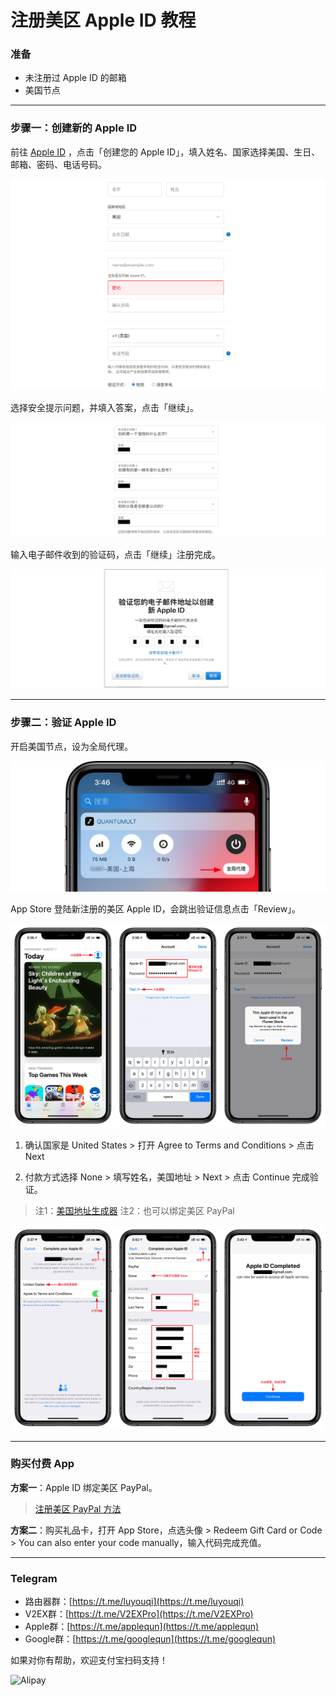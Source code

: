 # 注册美区 Apple ID 教程

### 准备

* 未注册过 Apple ID 的邮箱
* 美国节点

***

### 步骤一：创建新的 Apple ID

前往 [Apple ID](http://appleid.apple.com/) ，点击「创建您的 Apple ID」，填入姓名、国家选择美国、生日、邮箱、密码、电话号码。

![](pic/02.png)

选择安全提示问题，并填入答案，点击「继续」。

![](pic/03.png)

输入电子邮件收到的验证码，点击「继续」注册完成。

![](pic/04.png)

***

### 步骤二：验证 Apple ID

开启美国节点，设为全局代理。

<img src="pic/06.png" title="" alt="" data-align="center">

App Store 登陆新注册的美区 Apple ID，会跳出验证信息点击「Review」。

![](pic/07.jpg)

1. 确认国家是 United States > 打开 Agree to Terms and Conditions > 点击 Next

2. 付款方式选择 None > 填写姓名，美国地址 > Next > 点击 Continue 完成验证。

> 注1：[美国地址生成器](http://www.haoweichi.com)
> 注2：也可以绑定美区 PayPal

![](pic/08.jpg)

***

### 购买付费 App

**方案一**：Apple ID 绑定美区 PayPal。

> [注册美区 PayPal 方法](https://github.com/masonincn/PayPal-US)

**方案二**：购买礼品卡，打开 App Store，点选头像 > Redeem Gift Card or Code >  You can also enter your code manually，输入代码完成充值。

---

### Telegram

* 路由器群：[https://t.me/luyouqi](https://t.me/luyouqi)
* V2EX群：[https://t.me/V2EXPro](https://t.me/V2EXPro)
* Apple群：[https://t.me/applequn](https://t.me/applequn)
* Google群：[https://t.me/googlequn](https://t.me/googlequn)

如果对你有帮助，欢迎支付宝扫码支持！

![Alipay](https://raw.githubusercontent.com/masonincn/tuchuang/master/uPic/Alipay.png)
